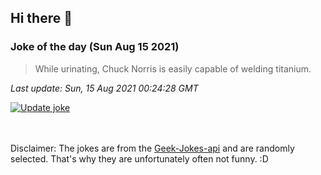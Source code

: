 ## Hi there 👋

### Joke of the day (Sun Aug 15 2021)
<!-- joke -->
>While urinating, Chuck Norris is easily capable of welding titanium.
<!-- /joke -->

*Last update: Sun, 15 Aug 2021 00:24:28 GMT*

[![Update joke](https://github.com/nclskfm/nclskfm/actions/workflows/joke.yml/badge.svg)](https://github.com/nclskfm/nclskfm/actions/workflows/joke.yml)

<br><br>
Disclaimer: The jokes are from the [Geek-Jokes-api](https://github.com/sameerkumar18/geek-joke-api) and are randomly selected. That's why they are unfortunately often not funny. :D
